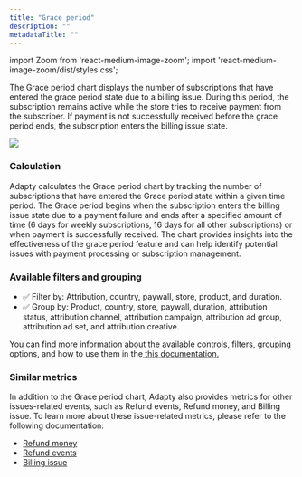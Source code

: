```yaml
---
title: "Grace period"
description: ""
metadataTitle: ""
---
```


import Zoom from 'react-medium-image-zoom';
import 'react-medium-image-zoom/dist/styles.css';

The Grace period chart displays the number of subscriptions that have entered the grace period state due to a billing issue. During this period, the subscription remains active while the store tries to receive payment from the subscriber. If payment is not successfully received before the grace period ends, the subscription enters the billing issue state.


<Zoom>
  <img src={require('./img/06bb222-CleanShot_2023-07-11_at_15.20.452x.webp').default}
  style={{
    border: '1px solid #727272', /* border width and color */
    width: '700px', /* image width */
    display: 'block', /* for alignment */
    margin: '0 auto' /* center alignment */
  }}
/>
</Zoom>





### Calculation

Adapty calculates the Grace period chart by tracking the number of subscriptions that have entered the Grace period state within a given time period. The Grace period begins when the subscription enters the billing issue state due to a payment failure and ends after a specified amount of time (6 days for weekly subscriptions, 16 days for all other subscriptions) or when payment is successfully received. The chart provides insights into the effectiveness of the grace period feature and can help identify potential issues with payment processing or subscription management.

### Available filters and grouping

- ✅ Filter by: Attribution, country, paywall, store, product, and duration. 
- ✅ Group by: Product, country, store, paywall, duration, attribution status, attribution channel, attribution campaign, attribution ad group, attribution ad set, and attribution creative.

You can find more information about the available controls, filters, grouping options, and how to use them in the[ this documentation.](controls-filters-grouping-compare-proceeds)

### Similar metrics

In addition to the Grace period chart, Adapty also provides metrics for other issues-related events, such as Refund events, Refund money, and Billing issue. To learn more about these issue-related metrics, please refer to the following documentation:

- [Refund money](new-trials)
- [Refund events](active-trials)
- [Billing issue](billing-issue)